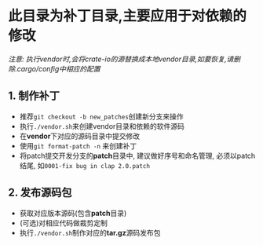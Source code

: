 # 此目录为补丁目录,主要应用于对依赖的修改

_注意: 执行vendor时,会将crate-io的源替换成本地vendor目录,如要恢复,请删除.cargo/config中相应的配置_

## 1. 制作补丁
- 推荐`git checkout -b new_patches`创建新分支来操作
- 执行`./vendor.sh`来创建vendor目录和依赖的软件源码
- 在**vendor**下对应的源码目录中提交修改
- 使用`git format-patch -n` 来创建补丁
- 将patch提交开发分支的**patch**目录中, 建议做好序号和命名管理, 必须以patch结尾, 如`0001-fix bug in clap 2.0.patch`

## 2. 发布源码包

- 获取对应版本源码(包含**patch**目录)
- (可选)对相应代码做裁剪定制
- 执行`./vendor.sh`制作对应的**tar.gz**源码发布包
